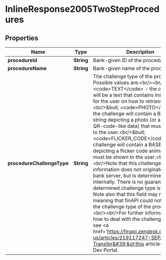 
# InlineResponse2005TwoStepProcedures

## Properties
Name | Type | Description | Notes
------------ | ------------- | ------------- | -------------
**procedureId** | **String** | Bank-given ID of the procedure | 
**procedureName** | **String** | Bank-given name of the procedure | 
**procedureChallengeType** | **String** | The challenge type of the procedure. Possible values are:&lt;br/&gt;&lt;br/&gt;&amp;bull; &lt;code&gt;TEXT&lt;/code&gt; - the challenge will be a text that contains instructions for the user on how to retrieve the TAN.&lt;br/&gt;&amp;bull; &lt;code&gt;PHOTO&lt;/code&gt; - the challenge will contain a BASE-64 string depicting a photo (or any kind of QR-code-like data) that must be shown to the user.&lt;br/&gt;&amp;bull; &lt;code&gt;FLICKER_CODE&lt;/code&gt; - the challenge will contain a BASE-64 string depicting a flicker code animation that must be shown to the user.&lt;br/&gt;&lt;br/&gt;Note that this challenge type information does not originate from the bank server, but is determined by finAPI internally. There is no guarantee that the determined challenge type is correct. Note also that this field may not be set, meaning that finAPI could not determine the challenge type of the procedure.&lt;br/&gt;&lt;br/&gt;For further information on how to deal with the challenges, please see &lt;a href&#x3D;&#39;https://finapi.zendesk.com/hc/en-us/articles/219117247-SEPA-Money-Transfer&#39;&gt;this article&lt;/a&gt; on our Dev Portal. |  [optional]



